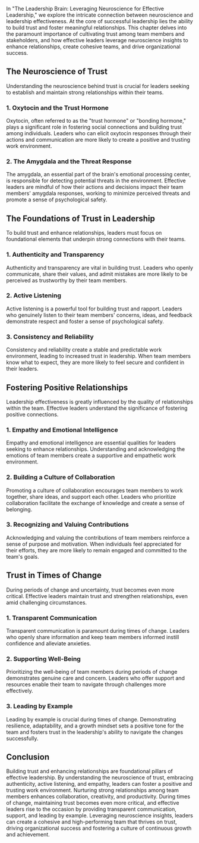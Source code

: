 
In "The Leadership Brain: Leveraging Neuroscience for Effective Leadership," we explore the intricate connection between neuroscience and leadership effectiveness. At the core of successful leadership lies the ability to build trust and foster meaningful relationships. This chapter delves into the paramount importance of cultivating trust among team members and stakeholders, and how effective leaders leverage neuroscience insights to enhance relationships, create cohesive teams, and drive organizational success.

## The Neuroscience of Trust

Understanding the neuroscience behind trust is crucial for leaders seeking to establish and maintain strong relationships within their teams.

### 1\. Oxytocin and the Trust Hormone

Oxytocin, often referred to as the "trust hormone" or "bonding hormone," plays a significant role in fostering social connections and building trust among individuals. Leaders who can elicit oxytocin responses through their actions and communication are more likely to create a positive and trusting work environment.

### 2\. The Amygdala and the Threat Response

The amygdala, an essential part of the brain's emotional processing center, is responsible for detecting potential threats in the environment. Effective leaders are mindful of how their actions and decisions impact their team members' amygdala responses, working to minimize perceived threats and promote a sense of psychological safety.

## The Foundations of Trust in Leadership

To build trust and enhance relationships, leaders must focus on foundational elements that underpin strong connections with their teams.

### 1\. Authenticity and Transparency

Authenticity and transparency are vital in building trust. Leaders who openly communicate, share their values, and admit mistakes are more likely to be perceived as trustworthy by their team members.

### 2\. Active Listening

Active listening is a powerful tool for building trust and rapport. Leaders who genuinely listen to their team members' concerns, ideas, and feedback demonstrate respect and foster a sense of psychological safety.

### 3\. Consistency and Reliability

Consistency and reliability create a stable and predictable work environment, leading to increased trust in leadership. When team members know what to expect, they are more likely to feel secure and confident in their leaders.

## Fostering Positive Relationships

Leadership effectiveness is greatly influenced by the quality of relationships within the team. Effective leaders understand the significance of fostering positive connections.

### 1\. Empathy and Emotional Intelligence

Empathy and emotional intelligence are essential qualities for leaders seeking to enhance relationships. Understanding and acknowledging the emotions of team members create a supportive and empathetic work environment.

### 2\. Building a Culture of Collaboration

Promoting a culture of collaboration encourages team members to work together, share ideas, and support each other. Leaders who prioritize collaboration facilitate the exchange of knowledge and create a sense of belonging.

### 3\. Recognizing and Valuing Contributions

Acknowledging and valuing the contributions of team members reinforce a sense of purpose and motivation. When individuals feel appreciated for their efforts, they are more likely to remain engaged and committed to the team's goals.

## Trust in Times of Change

During periods of change and uncertainty, trust becomes even more critical. Effective leaders maintain trust and strengthen relationships, even amid challenging circumstances.

### 1\. Transparent Communication

Transparent communication is paramount during times of change. Leaders who openly share information and keep team members informed instill confidence and alleviate anxieties.

### 2\. Supporting Well-Being

Prioritizing the well-being of team members during periods of change demonstrates genuine care and concern. Leaders who offer support and resources enable their team to navigate through challenges more effectively.

### 3\. Leading by Example

Leading by example is crucial during times of change. Demonstrating resilience, adaptability, and a growth mindset sets a positive tone for the team and fosters trust in the leadership's ability to navigate the changes successfully.

## Conclusion

Building trust and enhancing relationships are foundational pillars of effective leadership. By understanding the neuroscience of trust, embracing authenticity, active listening, and empathy, leaders can foster a positive and trusting work environment. Nurturing strong relationships among team members enhances collaboration, creativity, and productivity. During times of change, maintaining trust becomes even more critical, and effective leaders rise to the occasion by providing transparent communication, support, and leading by example. Leveraging neuroscience insights, leaders can create a cohesive and high-performing team that thrives on trust, driving organizational success and fostering a culture of continuous growth and achievement.
